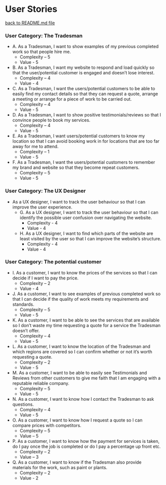 # User Stories

[back to README.md file](../README.md)

### User Category: The Tradesman
* A. As a Tradesman, I want to show examples of my previous completed work so that people hire me.
   * Complexity – 5
   * Value - 5
* B. As a Tradesman, I want my website to respond and load quickly so that the user/potential customer is engaged and doesn’t lose interest.
   * Complexity – 4
   * Value - 4
* C. As a Tradesman, I want the users/potential customers to be able to easily find my contact details so that they can request a quote, arrange a meeting or arrange for a piece of work to be carried out.
   * Complexity – 4
   * Value - 5
* D. As a Tradesman, I want to show positive testimonials/reviews so that I convince people to book my services.
   * Complexity – 4
   * Value - 5
* E. As a Tradesman, I want users/potential customers to know my location so that I can avoid booking work in for locations that are too far away for me to attend.
   * Complexity – 1
   * Value - 5
* F. As a Tradesman, I want the users/potential customers to remember my brand and website so that they become repeat customers.
   * Complexity – 5
   * Value - 5

### User Category: The UX Designer
* As a UX designer, I want to track the user behaviour so that I can improve the user experience.
    * G. As a UX designer, I want to track the user behaviour so that I can identify the possible user confusion over navigating the website.
        * Complexity - 4
        * Value - 4
    * H. As a UX designer, I want to find which parts of the website are least visited by the user so that I can improve the website’s structure.
        * Complexity - 4
        * Value - 4

### User Category: The potential customer

* I. As a customer, I want to know the prices of the services so that I can decide if I want to pay the price.
   * Complexity – 2
   * Value - 4
* J. As a customer, I want to see examples of previous completed work so that I can decide if the quality of work meets my requirements and standards.
   * Complexity – 5
   * Value - 5
* K. As a customer, I want to be able to see the services that are available so I don’t waste my time requesting a quote for a service the Tradesman doesn’t offer.
   * Complexity – 4
   * Value - 5
* L. As a customer, I want to know the location of the Tradesman and which regions are covered so I can confirm whether or not it’s worth requesting a quote.
   * Complexity – 2
   * Value - 5
* M. As a customer, I want to be able to easily see Testimonials and Reviews from other customers to give me faith that I am engaging with a reputable reliable company.
   * Complexity – 5
   * Value - 5
* N. As a customer, I want to know how I contact the Tradesman to ask questions.
   * Complexity – 4
   * Value - 5
* O. As a customer, I want to know how I request a quote so I can compare prices with competitors.
   * Complexity – 5
   * Value – 5
* P. As a customer, I want to know how the payment for services is taken, do I pay once the job is completed or do I pay a percentage up front etc.
   * Complexity – 2
   * Value – 3
* Q. As a customer, I want to know if the Tradesman also provide materials for the work, such as paint or plants.
   * Complexity – 2
   * Value - 2

    

    